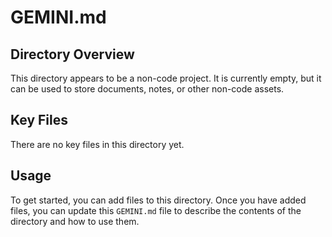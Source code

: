 # GEMINI.md

## Directory Overview

This directory appears to be a non-code project. It is currently empty, but it can be used to store documents, notes, or other non-code assets.

## Key Files

There are no key files in this directory yet.

## Usage

To get started, you can add files to this directory. Once you have added files, you can update this `GEMINI.md` file to describe the contents of the directory and how to use them.
